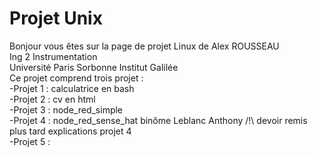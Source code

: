 # Projet Unix
Bonjour vous êtes sur la page de projet Linux de Alex ROUSSEAU
<br />Ing 2 Instrumentation 
<br />Université Paris Sorbonne Institut Galilée
<br /> Ce projet comprend trois projet :
<br /> -Projet 1 : calculatrice en bash
<br /> -Projet 2 : cv en html
<br /> -Projet 3 : node_red_simple
<br /> -Projet 4 : node_red_sense_hat binôme Leblanc Anthony /!\ devoir remis plus tard explications projet 4
<br /> -Projet 5 :
